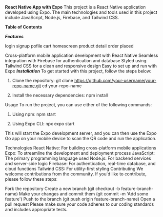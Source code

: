 **React Native App with Expo**
This project is a React Native application developed using Expo. The main technologies and tools used in this project include JavaScript, Node.js, Firebase, and Tailwind CSS.

**Table of Contents**

***Features***

login
signup
pofile
cart
homescreen
product detail
order placed 

Cross-platform mobile application development with React Native
Seamless integration with Firebase for authentication and database
Styled using Tailwind CSS for a clean and responsive design
Easy to set up and run with Expo
***Installation***
To get started with this project, follow the steps below:

1. Clone the repository:
git clone https://github.com/your-username/your-repo-name.git
cd your-repo-name

2. Install the necessary dependencies:
npm install


Usage
To run the project, you can use either of the following commands:

1. Using npm:
npm start

2. Using Expo CLI:
npx expo start


This will start the Expo development server, and you can then use the Expo Go app on your mobile device to scan the QR code and run the application.

Technologies
React Native: For building cross-platform mobile applications
Expo: To streamline the development and deployment process
JavaScript: The primary programming language used
Node.js: For backend services and server-side logic
Firebase: For authentication, real-time database, and cloud functions
Tailwind CSS: For utility-first styling
Contributing
We welcome contributions from the community. If you'd like to contribute, please follow these steps:

Fork the repository
Create a new branch (git checkout -b feature-branch-name)
Make your changes and commit them (git commit -m 'Add some feature')
Push to the branch (git push origin feature-branch-name)
Open a pull request
Please make sure your code adheres to our coding standards and includes appropriate tests.
